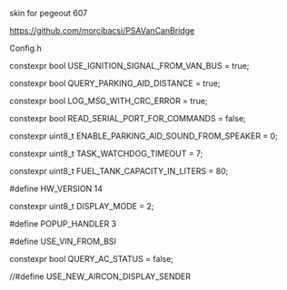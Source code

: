 skin for pegeout 607

https://github.com/morcibacsi/PSAVanCanBridge

Config.h

constexpr bool USE_IGNITION_SIGNAL_FROM_VAN_BUS = true;

constexpr bool QUERY_PARKING_AID_DISTANCE = true;

constexpr bool LOG_MSG_WITH_CRC_ERROR = true;

constexpr bool READ_SERIAL_PORT_FOR_COMMANDS = false;

constexpr uint8_t ENABLE_PARKING_AID_SOUND_FROM_SPEAKER = 0;

constexpr uint8_t TASK_WATCHDOG_TIMEOUT = 7;

constexpr uint8_t FUEL_TANK_CAPACITY_IN_LITERS = 80;

#define HW_VERSION 14

constexpr uint8_t DISPLAY_MODE = 2;

#define POPUP_HANDLER 3

#define USE_VIN_FROM_BSI

constexpr bool QUERY_AC_STATUS = false;

//#define USE_NEW_AIRCON_DISPLAY_SENDER
